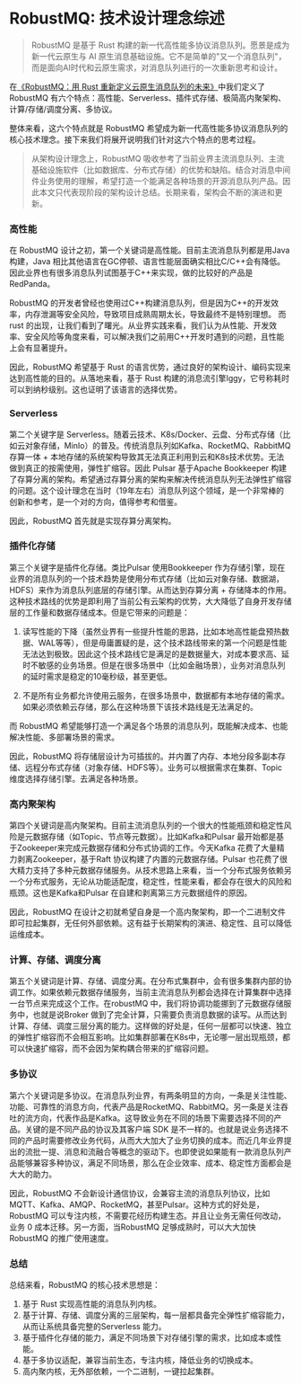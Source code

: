 # RobustMQ: 技术设计理念综述

> RobustMQ 是基于 Rust 构建的新一代高性能多协议消息队列。愿景是成为新一代云原生与 AI 原生消息基础设施。它不是简单的"又一个消息队列"，而是面向AI时代和云原生需求，对消息队列进行的一次重新思考和设计。

在[《RobustMQ：用 Rust 重新定义云原生消息队列的未来》](01.md)中我们定义了RobustMQ 有六个特点：高性能、Serverless、插件式存储、极简高内聚架构、 计算/存储/调度分离、多协议。

整体来看，这六个特点就是 RobustMQ 希望成为新一代高性能多协议消息队列的核心技术理念。接下来我们将展开说明我们针对这六个特点的思考过程。

> 从架构设计理念上，RobustMQ 吸收参考了当前业界主流消息队列、主流基础设施软件（比如数据库、分布式存储）的优势和缺陷。结合对消息中间件业务使用的理解，希望打造一个能满足各种场景的开源消息队列产品。因此本文只代表现阶段的架构设计总结。长期来看，架构会不断的演进和更新。 

### 高性能

在 RobustMQ 设计之初，第一个关键词是高性能。目前主流消息队列都是用Java 构建，Java 相比其他语言在GC停顿、语言性能层面确实相比C/C++会有降低。因此业界也有很多消息队列试图基于C++来实现，做的比较好的产品是RedPanda。

RobustMQ 的开发者曾经也使用过C++构建消息队列，但是因为C++的开发效率，内存泄漏等安全风险，导致项目成熟周期太长，导致最终不是特别理想。 而 rust 的出现，让我们看到了曙光。从业界实践来看，我们认为从性能、开发效率、安全风险等角度来看，可以解决我们之前用C++开发时遇到的问题，且性能上会有显著提升。

因此，RobustMQ 希望基于 Rust 的语言优势，通过良好的架构设计、编码实现来达到高性能的目的。从落地来看，基于 Rust 构建的消息流引擎Iggy，它号称耗时可以到纳秒级别。这也证明了该语言的选择优势。

### Serverless
第二个关键字是 Serverless。随着云技术、K8s/Docker、云盘、分布式存储（比如云对象存储，MinIo）的普及。传统消息队列如Kafka、RocketMQ、RabbitMQ 存算一体 + 本地存储的系统架构导致其无法真正利用到云和K8s技术优势。无法做到真正的按需使用，弹性扩缩容。因此 Pulsar 基于Apache Bookkeeper 构建了存算分离的架构。希望通过存算分离的架构来解决传统消息队列无法弹性扩缩容的问题。这个设计理念在当时（19年左右）消息队列这个领域，是一个非常棒的创新和参考，是一个对的方向，值得参考和借鉴。

因此，RobustMQ 首先就是实现存算分离架构。

### 插件化存储
第三个关键字是插件化存储。类比Pulsar 使用Bookkeeper 作为存储引擎，现在业界的消息队列的一个技术趋势是使用分布式存储（比如云对象存储、数据湖，HDFS）来作为消息队列底层的存储引擎。从而达到存算分离 + 存储降本的作用。这种技术路线的优势是即利用了当前公有云架构的优势，大大降低了自身开发存储层的工作量和数据存储成本。但是它带来的问题是：
1. 读写性能的下降（虽然业界有一些提升性能的思路，比如本地高性能盘预热数据、WAL等等），但是毋庸置疑的是，这个技术路线带来的第一个问题是性能无法达到极致。因此这个技术路线它是满足的是数据量大，对成本要求高、延时不敏感的业务场景。但是在很多场景中（比如金融场景），业务对消息队列的延时需求是稳定的10毫秒级，甚至更低。
   
2. 不是所有业务都允许使用云服务，在很多场景中，数据都有本地存储的需求。如果必须依赖云存储，那么在这种场景下该技术路线是无法满足的。

而 RobustMQ 希望能够打造一个满足各个场景的消息队列，既能解决成本、也能解决性能、多部署场景的需求。

因此，RobustMQ 将存储层设计为可插拔的。并内置了内存、本地分段多副本存储、远程分布式存储（对象存储、HDFS等）。业务可以根据需求在集群、Topic 维度选择存储引擎。去满足各种场景。

### 高内聚架构
第四个关键词是高内聚架构。目前主流消息队列的一个很大的性能瓶颈和稳定性风险是元数据存储（如Topic、节点等元数据）。比如Kafka和Pulsar 最开始都是基于Zookeeper来完成元数据存储和分布式协调的工作。今天Kafka 花费了大量精力剥离Zookeeper，基于Raft 协议构建了内置的元数据存储。Pulsar 也花费了很大精力支持了多种元数据存储服务。从技术思路上来看，当一个分布式服务依赖另一个分布式服务，无论从功能适配度，稳定性，性能来看，都会存在很大的风险和瓶颈。这也是Kafka和Pulsar 在自建和剥离第三方元数据组件的原因。

因此，RobustMQ 在设计之初就希望自身是一个高内聚架构，即一个二进制文件即可拉起集群，无任何外部依赖。这有益于长期架构的演进、稳定性、且可以降低运维成本。

### 计算、存储、调度分离
第五个关键词是计算、存储、调度分离。在分布式集群中，会有很多集群内部的协调工作。如果依赖元数据存储服务，当前主流消息队列都会选择在计算集群中选择一台节点来完成这个工作。在robustMQ 中，我们将协调功能挪到了元数据存储服务中，也就是说Broker 做到了完全计算，只需要负责消息数据的读写。从而达到计算、存储、调度三层分离的能力。这样做的好处是，任何一层都可以快速、独立的弹性扩缩容而不会相互影响。比如集群部署在K8s中，无论哪一层出现瓶颈，都可以快速扩缩容，而不会因为架构耦合带来的扩缩容问题。

### 多协议
第六个关键词是多协议。在消息队列业界，有两条明显的方向，一条是关注性能、功能、可靠性的消息方向，代表产品是RocketMQ、RabbitMQ。另一条是关注吞吐的流方向，代表作品是Kafka。这导致业务在不同的场景下需要选择不同的产品。关键的是不同产品的协议及其客户端 SDK 是不一样的。也就是说业务选择不同的产品时需要修改业务代码，从而大大加大了业务切换的成本。而近几年业界提出的流批一提、消息和流融合等概念的驱动下。也即使说如果能有一款消息队列产品能够兼容多种协议，满足不同场景，那么在企业效率、成本、稳定性方面都会是大大的助力。

因此，RobustMQ 不会新设计通信协议，会兼容主流的消息队列协议，比如MQTT、Kafka、AMQP、RocketMQ，甚至Pulsar。这种方式的好处是，RobustMQ 可以专注内核，不需要花经历构建生态。并且让业务无需任何改动，业务 0 成本迁移。另一方面，当RobustMQ 足够成熟时，可以大大加快RobustMQ 的推广使用速度。

### 总结
总结来看，RobustMQ 的核心技术思想是：
1. 基于 Rust 实现高性能的消息队列内核。
2. 基于计算、存储、调度分离的三层架构，每一层都具备完全弹性扩缩容能力，从而让系统具备完整的Serverless 能力。
3. 基于插件化存储的能力，满足不同场景下对存储引擎的需求，比如成本或性能。
4. 基于多协议适配，兼容当前生态，专注内核，降低业务的切换成本。
5. 高内聚内核，无外部依赖，一个二进制，一键拉起集群。






